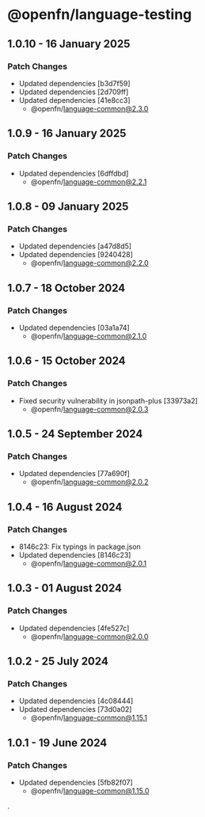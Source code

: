 # @openfn/language-testing

## 1.0.10 - 16 January 2025

### Patch Changes

- Updated dependencies \[b3d7f59]
- Updated dependencies \[2d709ff]
- Updated dependencies \[41e8cc3]
  - @openfn/language-common@2.3.0

## 1.0.9 - 16 January 2025

### Patch Changes

- Updated dependencies \[6dffdbd]
  - @openfn/language-common@2.2.1

## 1.0.8 - 09 January 2025

### Patch Changes

- Updated dependencies \[a47d8d5]
- Updated dependencies \[9240428]
  - @openfn/language-common@2.2.0

## 1.0.7 - 18 October 2024

### Patch Changes

- Updated dependencies \[03a1a74]
  - @openfn/language-common@2.1.0

## 1.0.6 - 15 October 2024

### Patch Changes

- Fixed security vulnerability in jsonpath-plus \[33973a2]
  - @openfn/language-common@2.0.3

## 1.0.5 - 24 September 2024

### Patch Changes

- Updated dependencies \[77a690f]
  - @openfn/language-common@2.0.2

## 1.0.4 - 16 August 2024

### Patch Changes

- 8146c23: Fix typings in package.json
- Updated dependencies \[8146c23]
  - @openfn/language-common@2.0.1

## 1.0.3 - 01 August 2024

### Patch Changes

- Updated dependencies \[4fe527c]
  - @openfn/language-common@2.0.0

## 1.0.2 - 25 July 2024

### Patch Changes

- Updated dependencies \[4c08444]
- Updated dependencies \[73d0a02]
  - @openfn/language-common@1.15.1

## 1.0.1 - 19 June 2024

### Patch Changes

- Updated dependencies \[5fb82f07]
  - @openfn/language-common@1.15.0

.
